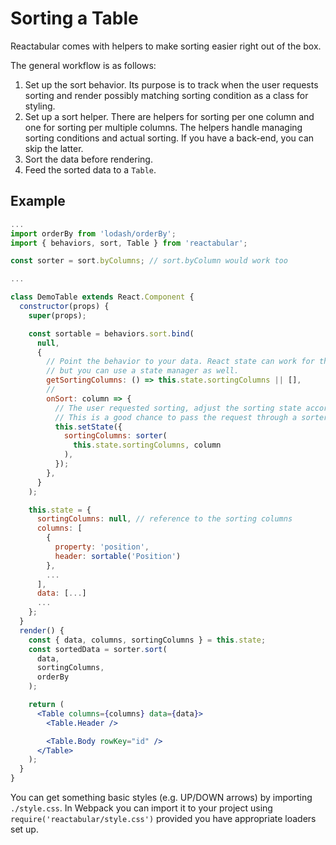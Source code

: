 # Sorting a Table

Reactabular comes with helpers to make sorting easier right out of the box.

The general workflow is as follows:

1. Set up the sort behavior. Its purpose is to track when the user requests sorting and render possibly matching sorting condition as a class for styling.
2. Set up a sort helper. There are helpers for sorting per one column and one for sorting per multiple columns. The helpers handle managing sorting conditions and actual sorting. If you have a back-end, you can skip the latter.
3. Sort the data before rendering.
4. Feed the sorted data to a `Table`.

## Example

```jsx
...
import orderBy from 'lodash/orderBy';
import { behaviors, sort, Table } from 'reactabular';

const sorter = sort.byColumns; // sort.byColumn would work too

...

class DemoTable extends React.Component {
  constructor(props) {
    super(props);

    const sortable = behaviors.sort.bind(
      null,
      {
        // Point the behavior to your data. React state can work for this purpose
        // but you can use a state manager as well.
        getSortingColumns: () => this.state.sortingColumns || [],
        //
        onSort: column => {
          // The user requested sorting, adjust the sorting state accordingly.
          // This is a good chance to pass the request through a sorter.
          this.setState({
            sortingColumns: sorter(
              this.state.sortingColumns, column
            ),
          });
        },
      }
    );

    this.state = {
      sortingColumns: null, // reference to the sorting columns
      columns: [
        {
          property: 'position',
          header: sortable('Position')
        },
        ...
      ],
      data: [...]
      ...
    };
  }
  render() {
    const { data, columns, sortingColumns } = this.state;
    const sortedData = sorter.sort(
      data,
      sortingColumns,
      orderBy
    );

    return (
      <Table columns={columns} data={data}>
        <Table.Header />

        <Table.Body rowKey="id" />
      </Table>
    );
  }
}
```

You can get something basic styles (e.g. UP/DOWN arrows) by importing `./style.css`. In Webpack you can import it to your project using `require('reactabular/style.css')` provided you have appropriate loaders set up.
